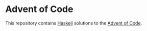 # Advent of Code

This repository contains [Haskell](https://www.haskell.org) solutions
to the [Advent of Code](https://adventofcode.com).
